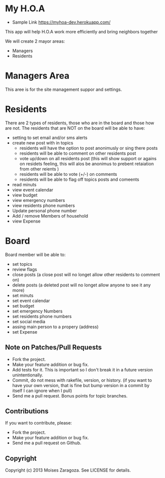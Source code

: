 # My H.O.A

* Sample Link https://myhoa-dev.herokuapp.com/

This app will help H.O.A work more efficiently and bring neighbors together

We will create 2 mayor areas: 
* Managers
* Residents 

# Managers Area 
This aree is for the site management suppor and settings.

# Residents 
There are 2 types of residents, those who are in the board and those how are not.
The residents that are NOT on the board will be able to have:
* setting to set email and/or sms alerts
* create new post with in topics
  * residents will have the option to post anonimusly or sing there posts
  * residents will be able to comment on other residents post 
  * vote up/down on all residents post (this will show support or agains on residets feeling, this will alos be anonimus to prebent retaiation from other reients ) 
  * residents will be able to vote (+/-) on comments 
  * residents will be able to flag off topics posts and comeents 
* read minuts
* view event calendar 
* view budget 
* view emergency numbers 
* view residents phone numbers 
* Update personal phone number
* Add / remove Members of household
* view Expense

# Board
Board member will be able to:
* set topics
* review flags
* close posts (a close post will no longet allow other residents to comment on)
* delete posts (a deleted post will no longet allow anyone to see it any more)
* set minuts 
* set event calendar 
* set budget 
* set emergency Numbers 
* set residents phone numbers 
* set social media 
* assing main person to a propery (address)
* set Expense

## Note on Patches/Pull Requests

* Fork the project.
* Make your feature addition or bug fix.
* Add tests for it. This is important so I don't break it in a
  future version unintentionally.
* Commit, do not mess with rakefile, version, or history.
  (if you want to have your own version, that is fine but bump version in a commit by itself I can ignore when I pull)
* Send me a pull request. Bonus points for topic branches.


## Contributions

If you want to contribute, please:

  * Fork the project.
  * Make your feature addition or bug fix.
  * Send me a pull request on Github.

## Copyright

Copyright (c) 2013 Moises Zaragoza. See LICENSE for details.
